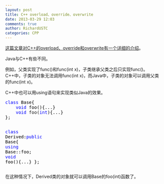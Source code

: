 ```yaml
---
layout: post
title: C++ overload、override、overwrite
date: 2013-03-29 12:03
comments: true
author: RichardUSTC
categories: CPP
---
```

<p><a title="overload、override、overwrite" href="http://blog.csdn.net/penzo/article/details/6001193">这篇文章对C++的overload、override和overwrite有一个详细的介绍</a>。</p>
<p>Java与C++有些不同。</p>
<p>例如，父类实现了func()和func(int x)，子类继承父类之后只实现func()。C++中，子类的对象无法调用func(int x)，而Java中，子类的对象可以调用父类的func(int x)。</p>
<p>C++中也可以用using语句来实现类似Java的效果。</p>
<div class="cnblogs_code">
<pre><span style="color: #0000ff;">class</span><span style="color: #000000;"> Base{
    </span><span style="color: #0000ff;">void</span><span style="color: #000000;"> foo(){...}
    </span><span style="color: #0000ff;">void</span> foo(<span style="color: #0000ff;">int</span><span style="color: #000000;">){...}
};

</span><span style="color: #0000ff;">class</span> Derived:<span style="color: #0000ff;">public</span><span style="color: #000000;"> Base{
    </span><span style="color: #0000ff;">using</span><span style="color: #000000;"> Base::foo;
    </span><span style="color: #0000ff;">void</span><span style="color: #000000;"> foo(){...}
};</span></pre>
</div>
<p>在这种情况下，Derived类的对象就可以调用Base的foo(int)函数了。</p>